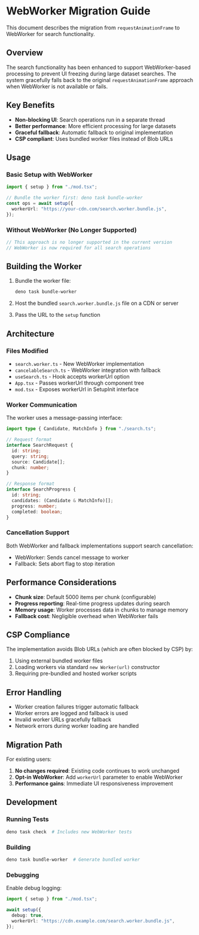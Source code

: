 # WebWorker Migration Guide

This document describes the migration from `requestAnimationFrame` to WebWorker
for search functionality.

## Overview

The search functionality has been enhanced to support WebWorker-based processing
to prevent UI freezing during large dataset searches. The system gracefully
falls back to the original `requestAnimationFrame` approach when WebWorker is
not available or fails.

## Key Benefits

- **Non-blocking UI**: Search operations run in a separate thread
- **Better performance**: More efficient processing for large datasets
- **Graceful fallback**: Automatic fallback to original implementation
- **CSP compliant**: Uses bundled worker files instead of Blob URLs

## Usage

### Basic Setup with WebWorker

```ts ignore
import { setup } from "./mod.tsx";

// Bundle the worker first: deno task bundle-worker
const ops = await setup({
  workerUrl: "https://your-cdn.com/search.worker.bundle.js",
});
```

### Without WebWorker (No Longer Supported)

```typescript
// This approach is no longer supported in the current version
// WebWorker is now required for all search operations
```

## Building the Worker

1. Bundle the worker file:
   ```bash
   deno task bundle-worker
   ```

2. Host the bundled `search.worker.bundle.js` file on a CDN or server

3. Pass the URL to the `setup` function

## Architecture

### Files Modified

- `search.worker.ts` - New WebWorker implementation
- `cancelableSearch.ts` - WebWorker integration with fallback
- `useSearch.ts` - Hook accepts workerUrl option
- `App.tsx` - Passes workerUrl through component tree
- `mod.tsx` - Exposes workerUrl in SetupInit interface

### Worker Communication

The worker uses a message-passing interface:

```typescript
import type { Candidate, MatchInfo } from "./search.ts";

// Request format
interface SearchRequest {
  id: string;
  query: string;
  source: Candidate[];
  chunk: number;
}

// Response format
interface SearchProgress {
  id: string;
  candidates: (Candidate & MatchInfo)[];
  progress: number;
  completed: boolean;
}
```

### Cancellation Support

Both WebWorker and fallback implementations support search cancellation:

- WebWorker: Sends cancel message to worker
- Fallback: Sets abort flag to stop iteration

## Performance Considerations

- **Chunk size**: Default 5000 items per chunk (configurable)
- **Progress reporting**: Real-time progress updates during search
- **Memory usage**: Worker processes data in chunks to manage memory
- **Fallback cost**: Negligible overhead when WebWorker fails

## CSP Compliance

The implementation avoids Blob URLs (which are often blocked by CSP) by:

1. Using external bundled worker files
2. Loading workers via standard `new Worker(url)` constructor
3. Requiring pre-bundled and hosted worker scripts

## Error Handling

- Worker creation failures trigger automatic fallback
- Worker errors are logged and fallback is used
- Invalid worker URLs gracefully fallback
- Network errors during worker loading are handled

## Migration Path

For existing users:

1. **No changes required**: Existing code continues to work unchanged
2. **Opt-in WebWorker**: Add `workerUrl` parameter to enable WebWorker
3. **Performance gains**: Immediate UI responsiveness improvement

## Development

### Running Tests

```bash
deno task check  # Includes new WebWorker tests
```

### Building

```bash
deno task bundle-worker  # Generate bundled worker
```

### Debugging

Enable debug logging:

```ts ignore
import { setup } from "./mod.tsx";

await setup({
  debug: true,
  workerUrl: "https://cdn.example.com/search.worker.bundle.js",
});
```
